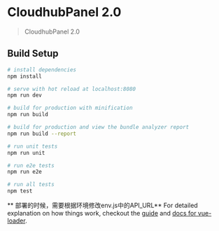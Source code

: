 

# CloudhubPanel 2.0

> CloudhubPanel 2.0

## Build Setup

``` bash
# install dependencies
npm install

# serve with hot reload at localhost:8080
npm run dev

# build for production with minification
npm run build

# build for production and view the bundle analyzer report
npm run build --report

# run unit tests
npm run unit

# run e2e tests
npm run e2e

# run all tests
npm test
```
** 部署的时候，需要根据环境修改env.js中的API_URL**
For detailed explanation on how things work, checkout the [guide](http://vuejs-templates.github.io/webpack/) and [docs for vue-loader](http://vuejs.github.io/vue-loader).

